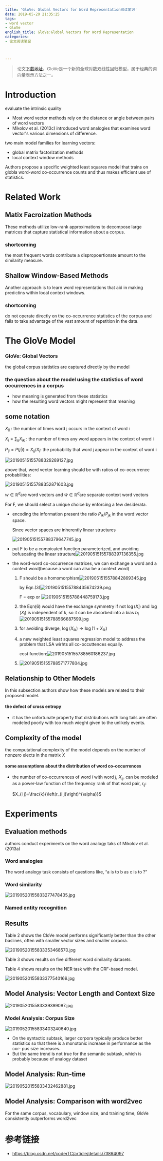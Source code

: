 ```yaml
---
title: 'GloVe: Global Vectors for Word Representation阅读笔记'
date: 2019-05-20 21:35:25
tags: 
- word vector
- GloVe
english_title: GloVe:Global Vectors for Word Representation
categories:
- 论文阅读笔记



---
```


> 论文[下载地址](https://www.aclweb.org/anthology/D14-1162)，GloVe是一个新的全球对数双线性回归模型，属于经典的词向量表示方法之一。

<!-- more -->

# Introduction

evaluate the intrinsic quality

- Most word vector methods rely on the distance or angle between pairs of word vectors 
- Mikolov et al. (2013c) introduced word analogies that examines word vector's various dimensions of difference.

two main model families for learning vectors:

- global matrix factorization methods
- local context window methods

Authors propose a specific weighted least squares model that trains on globla word-word co-occurrence counts and thus makes efficient use of statistics.

# Related Work

## Matix Facroization Methods

These methods utilize low-rank approximations to decompose large matrices that capture statistical information about a corpus.

### shortcoming

the most frequent words contribute a dispropoertionate amount to the similarity measure.

## Shallow Window-Based Methods

Another approach is to learn word representations that aid in making predictins within local context windows.

### shortcoming

do not operate directly on the co-occurrence statistics of the corpus and fails to take advantage of the vast amount of repetition in the data.

# The GloVe Model

### GloVe: Global Vectors

the global corpus statistics are captured directly by the model

### the question about the model using the statistics of word occurrences in a corpus

- how meaning is generated from these statistics
- how the resulting word vectors might represent that meaning

## some notation

$X_{ij}$ : the number of times word j occurs in the context of word i

$X_i = \sum_{k} X_{i k}$ : the number of times any word appears in the context of word i

$P_{i j}=P(j | i)=X_{i j} / X_{i}$: the probability that word j appear in the context of word i

![20190515155788329289127.jpg](http://image.nysdy.com/20190515155788329289127.jpg)

above that, werd vector learning should be with ratios of co-occurrence probabilities:

![20190515155788352871603.jpg](http://image.nysdy.com/20190515155788352871603.jpg)

$w \in \mathbb{R}^{d}$are word vectors and $\tilde{w} \in \mathbb{R}^{d}$are separate context word vectors

For F, we should select a unique choice by enforcing a few desiderata.

- encoding the information present the ratio $P_{i k} / P_{j k}$ in the word vector space. 

  Since vector spaces are inherently linear structures

  ![20190515155788379647745.jpg](http://image.nysdy.com/20190515155788379647745.jpg)

- put F to be a compicated function parameterized, and avoiding bofuscating the linear structure![20190515155788397136355.jpg](http://image.nysdy.com/20190515155788397136355.jpg)

- the word-word co-occurrence matrices, we can exchange a word and a context word(because a word can also be a context word)

  1. F should be a homomorphism![2019051515578842869345.jpg](http://image.nysdy.com/2019051515578842869345.jpg)

     by Eqn.(3)![20190515155788435674239.png](http://image.nysdy.com/20190515155788435674239.png)

     F = exp or ![20190515155788448759173.jpg](http://image.nysdy.com/20190515155788448759173.jpg)

  2. the Eqn(6) would have the exchange symmetry if not $\log \left(X_{i}\right)$ and $\log \left(X_{i}\right)$ is independent of k, so it can be absorbed into a bias $b_i$![20190515155788566687599.jpg](http://image.nysdy.com/20190515155788566687599.jpg)

  3. for avoiding diverge, $\log \left(X_{i k}\right) \rightarrow \log \left(1+X_{i k}\right)$

  4. a new weighted least squares regression model to address the problem that LSA wirhts all co-occuttences equally.

     cost function:![20190515155788560186237.jpg](http://image.nysdy.com/20190515155788560186237.jpg)

  5. ![20190515155788571777804.jpg](http://image.nysdy.com/20190515155788571777804.jpg)

## Relationship to Other Models

In this subsection authors show how these models are related to their proposed model.

#### the defect of cross entropy 

- it has the unfortunate property that distributions with long tails are often modeled poorly with too much wieght given to the unlikely events.

## Complexity of the model

the computational complexity of the model depends on the number of nonzero elects in the matrix $X$

#### some assumptions about the distribution of word co-occurrences

- the number of co-occurrences of word $i$ with word $j$, $X_{ij}$, can be modeled as a power-law function of the frequency rank of that word pair, $r_{ij}$:

  $X_{i j}=\frac{k}{\left(r_{i j}\right)^{\alpha}}$

# Experiments

## Evaluation methods

authors conduct experiments on the word analogy taks of Mikolov et al. (2013a)

### Word analogies

The word analogy task consists of questions like, “a is to b as c is to ?”

### Word similarity

![20190520155833277478435.jpg](http://image.nysdy.com/20190520155833277478435.jpg)

### Named entity recognition

## Results

Table 2 shows the CloVe model performs significantly better than the other baslines, often with smaller vector sizes and smaller corpora.

![20190520155833353468570.jpg](http://image.nysdy.com/20190520155833353468570.jpg)

Table 3 shows results on five different word similarity datasets.

Table 4 shows results on the NER task with the CRF-based model.

![20190520155833377540169.jpg](http://image.nysdy.com/20190520155833377540169.jpg)

## Model Analysis: Vector Length and Context Size

![2019052015583339399087.jpg](http://image.nysdy.com/2019052015583339399087.jpg)

### Model Analysis: Corpus Size

![20190520155833403240640.jpg](http://image.nysdy.com/20190520155833403240640.jpg)

- On the syntactic subtask, larger corpora typically produce better statistics so that there is a monotonic increase in performance as the cor- pus size increases.
- But the same trend is not true for the semantic subtask, which is probably because of analogy dataset

## Model Analysis: Run-time

![20190520155833432462881.jpg](http://image.nysdy.com/20190520155833432462881.jpg)

## Model Analysis: Comparison with word2vec

For the same corpus, vocabulary, window size, and training time, GloVe consistently outperforms word2vec

# 参考链接

- https://blog.csdn.net/coderTC/article/details/73864097